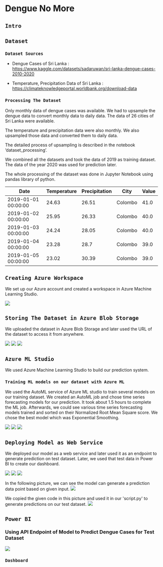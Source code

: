 # Dengue No More
##  `Intro`


##  `Dataset`

### `Dataset Sources`


- Dengue Cases of Sri Lanka : https://www.kaggle.com/datasets/sadaruwan/sri-lanka-dengue-cases-2010-2020

- Temperature, Precipitation Data of Sri Lanka : https://climateknowledgeportal.worldbank.org/download-data

### `Processing The Dataset`
Only monthly data of dengue cases was available. We had to upsample the dengue data to convert monthly data to daily data. The data of 26 cities of Sri Lanka were available.

The temperature and precipitation data were also monthly. We also upsampled those data and converted them to daily data. 

The detailed process of upsampling is described in the notebook ‘dataset_processing’.

We combined all the datasets and took the data of 2019 as training dataset. The data of the year 2020 was used for prediction later.

The whole processing of the dataset was done in Jupyter Notebook using pandas library of python.



|Date|Temperature|Precipitation|City|Value|
|---|---|---|---|---|
|2019-01-01 00:00:00|24\.63|26\.51|Colombo|41\.0|
|2019-01-02 00:00:00|25\.95|26\.33|Colombo|40\.0|
|2019-01-03 00:00:00|24\.24|28\.05|Colombo|40\.0|
|2019-01-04 00:00:00|23\.28|28\.7|Colombo|39\.0|
|2019-01-05 00:00:00|23\.02|30\.39|Colombo|39\.0|




## `Creating Azure Workspace`


We set up our Azure account and created a workspace in Azure Machine Learning Studio.


![](DengueDashboard\images\workspace.JPG)



## `Storing The Dataset in Azure Blob Storage`
We uploaded the dataset in Azure Blob Storage and later used the URL of the dataset to access it from anywhere.

![](DengueDashboard\images\datablob1.JPG)
![](DengueDashboard\images\datablob2.JPG)
![](DengueDashboard\images\datablob3.JPG)


## `Azure ML Studio`

We used Azure Machine Learning Studio to build our prediction system.

### `Training ML models on our dataset with Azure ML`


We used the AutoML service of Azure ML studio to train several models on our training dataset. We created an AutoML job and chose time series forecasting models for our prediction. It took about 1.5 hours to complete the ML job. Afterwards, we could see various time series forecasting models trained and sorted on their Normalized Root Mean Square score. We chose the best model which was Exponential Smoothing.


![](DengueDashboard\images\automl1.JPG)
![](DengueDashboard\images\automl2.JPG)
![](DengueDashboard\images\automl3.JPG)


## `Deploying Model as Web Service`

We deployed our model as a web service and later used it as an endpoint to generate prediction on test dataset. Later, we used that test data in Power BI to create our dashboard.

![](DengueDashboard\images\automl_deploy.JPG)
![](DengueDashboard\images\endpoint1.JPG)
![](DengueDashboard\images\endpoint2.JPG)

In the following picture, we can see the model can generate a prediction data point based on given input.
![](DengueDashboard\images\endpoint3.JPG)

We copied the given code in this picture and used it in our 'script.py' to generate predictions on our test dataset.
![](DengueDashboard\images\endpoint4.JPG)


## `Power BI`
### Using API Endpoint of Model to Predict Dengue Cases for Test Dataset

![](DengueDashboard\images\powerbi1.JPG)

### `Dashboard`






